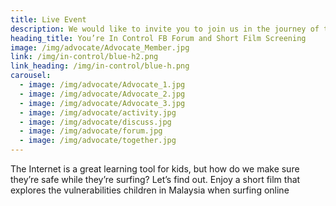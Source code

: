 ```yaml
---
title: Live Event
description: We would like to invite you to join us in the journey of taking charge of your online safety.
heading_title: You’re In Control FB Forum and Short Film Screening
image: /img/advocate/Advocate_Member.jpg
link: /img/in-control/blue-h2.png
link_heading: /img/in-control/blue-h.png
carousel:
  - image: /img/advocate/Advocate_1.jpg
  - image: /img/advocate/Advocate_2.jpg
  - image: /img/advocate/Advocate_3.jpg
  - image: /img/advocate/activity.jpg
  - image: /img/advocate/discuss.jpg
  - image: /img/advocate/forum.jpg
  - image: /img/advocate/together.jpg
---
```

The Internet is a great learning tool for kids, but how do we make sure they’re safe while they’re surfing? Let’s find out. Enjoy a short film that explores the vulnerabilities children in Malaysia when surfing online 
